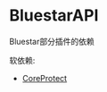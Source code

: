 # BluestarAPI
Bluestar部分插件的依赖

软依赖:
- [CoreProtect](https://www.spigotmc.org/resources/coreprotect.8631/)
